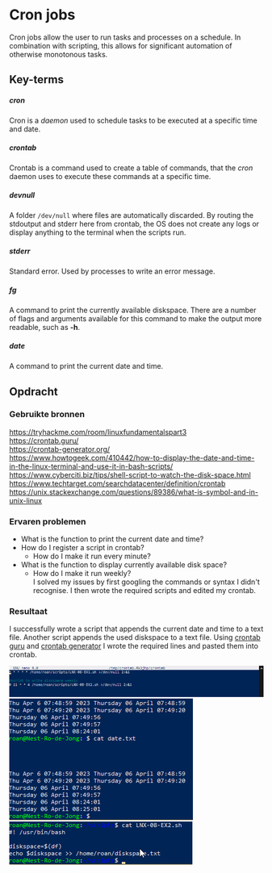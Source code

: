 # Cron jobs
Cron jobs allow the user to run tasks and processes on a schedule. In combination with scripting, this allows for significant automation of otherwise monotonous tasks. 

## Key-terms
##### cron
Cron is a *daemon* used to schedule tasks to be executed at a specific time and date.

##### crontab
Crontab is a command used to create a table of commands, that the *cron* daemon uses to execute these commands at a specific time.

##### devnull
A folder `/dev/null` where files are automatically discarded. By routing the stdoutput and stderr here from crontab, the OS does not create any logs or display anything to the terminal when the scripts run.

##### stderr
Standard error. Used by processes to write an error message.

##### fg
A command to print the currently available diskspace. There are a number of flags and arguments available for this command to make the output more readable, such as **-h**.

##### date
A command to print the current date and time.

## Opdracht
### Gebruikte bronnen
https://tryhackme.com/room/linuxfundamentalspart3  
https://crontab.guru/  
https://crontab-generator.org/  
https://www.howtogeek.com/410442/how-to-display-the-date-and-time-in-the-linux-terminal-and-use-it-in-bash-scripts/  
https://www.cyberciti.biz/tips/shell-script-to-watch-the-disk-space.html  
https://www.techtarget.com/searchdatacenter/definition/crontab  
https://unix.stackexchange.com/questions/89386/what-is-symbol-and-in-unix-linux

### Ervaren problemen
* What is the function to print the current date and time?
* How do I register a script in crontab?
	* How do I make it run every minute?
* What is the function to display currently available disk space?
	* How do I make it run weekly?  
I solved my issues by first googling the commands or syntax I didn't recognise. I then wrote the required scripts and edited my crontab.

### Resultaat
I successfully wrote a script that appends the current date and time to a text file. Another script appends the used diskspace to a text file. Using [crontab guru](https://crontab.guru) and [crontab generator](https://crontab-generator.org) I wrote the required lines and pasted them into crontab.

![screenshot showing my crontab](../../00_includes/LNX-08_screenshot1.png)  
![screenshot showing the date and time printing successfully](../../00_includes/LNX-08_screenshot2.png)  
![screenshot showing my diskspace script](../../00_includes/LNX-08_screenshot3.png)